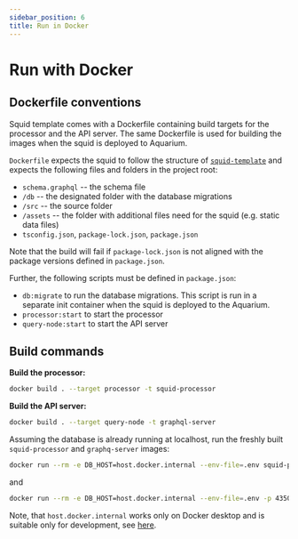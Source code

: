 ```yaml
---
sidebar_position: 6
title: Run in Docker
---
```


# Run with Docker

## Dockerfile conventions

Squid template comes with a Dockerfile containing build targets for the processor and the API server. The same Dockerfile is used for building the images when the squid is deployed to Aquarium. 

`Dockerfile` expects the squid to follow the structure of [`squid-template`](https://github.com/subsquid/squid-template) and expects the following files and folders in the project root:

- `schema.graphql` -- the schema file
- `/db` -- the designated folder with the database migrations
- `/src` -- the source folder
- `/assets` -- the folder with additional files need for the squid (e.g. static data files)
- `tsconfig.json`, `package-lock.json`, `package.json` 

Note that the build will fail if `package-lock.json` is not aligned with the package versions defined in `package.json`.

Further, the following scripts must be defined in `package.json`:

- `db:migrate` to run the database migrations. This script is run in a separate init container when the squid is deployed to the Aquarium.
- `processor:start` to start the processor
- `query-node:start` to start the API server


## Build commands

**Build the processor:**
```bash
docker build . --target processor -t squid-processor 
```

**Build the API server:**
```bash
docker build . --target query-node -t graphql-server
```

Assuming the database is already running at localhost,
run the freshly built `squid-processor` and `graphq-server` images:

```bash
docker run --rm -e DB_HOST=host.docker.internal --env-file=.env squid-processor
```
and
```bash
docker run --rm -e DB_HOST=host.docker.internal --env-file=.env -p 4350:4350 graphql-server
```

Note, that `host.docker.internal` works only on Docker desktop and is suitable only for development, see [here](https://docs.docker.com/desktop/networking/#i-want-to-connect-from-a-container-to-a-service-on-the-host).

